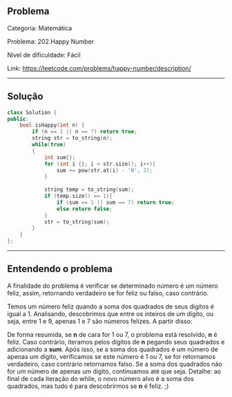 ## Problema
Categoria: Matemática

Problema: 202.Happy Number

Nível de dificuldade: Fácil

Link: https://leetcode.com/problems/happy-number/description/

---

## Solução
```cpp
class Solution {
public:
    bool isHappy(int n) {
        if (n == 1 || n == 7) return true;
        string str = to_string(n);
        while(true)
        {
            int sum{};
            for (int i {}; i < str.size(); i++){
                sum += pow(str.at(i) - '0', 2);
            }
            
            string temp = to_string(sum);
            if (temp.size() == 1){
                if (sum == 1 || sum == 7) return true;
                else return false;
            }
            str = to_string(sum);
        }
    }
};
```

---

## Entendendo o problema

A finalidade do problema é verificar se determinado número é um número feliz, assim, retornando verdadeiro se for feliz ou falso, caso contrário.

Temos um número feliz quando a soma dos quadrados de seus digitos é igual a 1. Analisando, descobrimos que entre os inteiros de um dígito, ou seja, entre 1 e 9, apenas 1 e 7 são números felizes. A partir disso:

De forma resumida, se **n** de cara for 1 ou 7, o problema está resolvido, **n** é feliz. Caso contrário, iteramos pelos dígitos de **n** pegando seus quadrados e adicionando a **sum**. Após isso, se a soma dos quadrados é um número de apenas um dígito, verificamos se este número é 1 ou 7, se for retornamos verdadeiro, caso contrário retornamos falso. Se a soma dos quadrados não for um número de apenas um dígito, continuamos até que seja. Detalhe: ao final de cada iteração do while, o novo número alvo é a soma dos quadrados, mas tudo é para descobrirmos se **n** é feliz. ;) 

